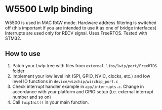 # W5500 LwIp binding #

W5500 is used in MAC RAW mode.
Hardware address filtering is switched off (this important if you are intended to use it as one of bridge interfaces)
Interrupts are used only for RECV signal.
Uses FreeRTOS. Tested with STM32.

## How to use ##

1. Patch your LwIp tree with files from `external_libs/lwip/port/FreeRTOS` folder
2. Implement your low level init (SPI, GPIO, NVIC, clocks, etc.) and low level IO functions in `device/wizchip/wizchip_port.c`
3. Check interrupt handler example in `app/interrupts.c`. Change in accordance with your platform and GPIO setup (i.e. external interrupt number and so on)
4. Call `lwipInit()` in your main function.